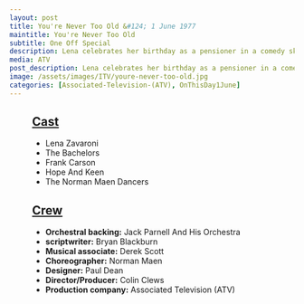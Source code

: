 ```yaml
---
layout: post
title: You're Never Too Old &#124; 1 June 1977
maintitle: You're Never Too Old
subtitle: One Off Special
description: Lena celebrates her birthday as a pensioner in a comedy sketch.
media: ATV
post_description: Lena celebrates her birthday as a pensioner in a comedy sketch.
image: /assets/images/ITV/youre-never-too-old.jpg
categories: [Associated-Television-(ATV), OnThisDay1June]
---
```


<figure class="fig3">
<div class="CardLayout">
<div class="CardItem"><h2 id="infobox1" class="infobox"><a href="#infobox1">Cast</a></h2></div>
<div class="CardItem split">
<ul>
<li>Lena Zavaroni</li>
<li>The Bachelors</li>
<li>Frank Carson</li>
<li>Hope And Keen</li>
<li>The Norman Maen Dancers</li>
</ul>
</div>
</div>
</figure>

<figure class="fig3">
<div class="CardLayout">
<div class="CardItem"><h2 id="infobox2" class="infobox"><a href="#infobox2">Crew</a></h2></div>
<div class="CardItem split">
<ul>
<li><strong>Orchestral backing:</strong> Jack Parnell And His Orchestra</li>
<li><strong>scriptwriter:</strong> Bryan Blackburn</li>
<li><strong>Musical associate:</strong> Derek Scott</li>
<li><strong>Choreographer:</strong> Norman Maen</li>
<li><strong>Designer:</strong> Paul Dean</li>
<li><strong>Director/Producer:</strong> Colin Clews</li>
<li><strong>Production company:</strong> Associated Television (ATV)</li>
</ul>
</div>
</div>
</figure>

